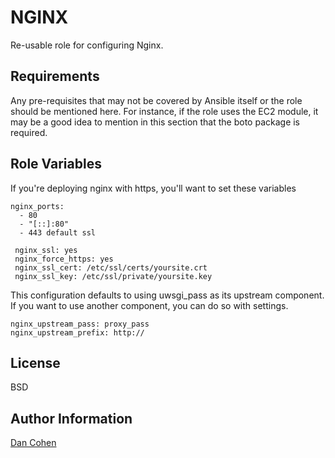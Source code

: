 NGINX
=========

Re-usable role for configuring Nginx.

Requirements
------------

Any pre-requisites that may not be covered by Ansible itself or the role should be mentioned here. For instance, if the role uses the EC2 module, it may be a good idea to mention in this section that the boto package is required.

Role Variables
--------------

If you're deploying nginx with https, you'll want to set these variables

    nginx_ports:
      - 80
      - "[::]:80"
      - 443 default ssl

     nginx_ssl: yes
     nginx_force_https: yes
     nginx_ssl_cert: /etc/ssl/certs/yoursite.crt
     nginx_ssl_key: /etc/ssl/private/yoursite.key

This configuration defaults to using uwsgi_pass as its upstream component.  If
you want to use another component, you can do so with settings.

    nginx_upstream_pass: proxy_pass
    nginx_upstream_prefix: http://



License
-------

BSD

Author Information
------------------

[Dan Cohen](https://www.dancohen.io)
